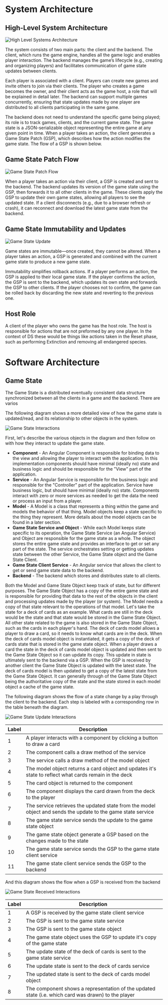 # System Architecture

## High-Level System Architecture

![High Level Systems Architecture](./img/high-level-system-arch.drawio.svg "High Level Systems Architecture")

The system consists of two main parts: the client and the backend. The client, which runs the game engine, handles all the game logic and enables player interaction. The backend manages the game’s lifecycle (e.g., creating and organizing players) and facilitates communication of game state updates between clients.

Each player is associated with a client. Players can create new games and invite others to join via their clients. The player who creates a game becomes the owner, and their client acts as the game host, a role that will be explained in detail later. The backend can support multiple games concurrently, ensuring that state updates made by one player are distributed to all clients participating in the same game.

The backend does not need to understand the specific game being played; its role is to track games, clients, and the current game state. The game state is a JSON-serializable object representing the entire game at any given point in time. When a player takes an action, the client generates a Game State Patch (GSP), which describes how the action modifies the game state. The flow of a GSP is shown below.

## Game State Patch Flow

![Game State Patch Flow](./img/game-state-flow.drawio.svg "Game State Patch Flow")

When a player takes an action via their client, a GSP is created and sent to the backend. The backend updates its version of the game state using the GSP, then forwards it to all other clients in the game. These clients apply the GSP to update their own game states, allowing all players to see the updated state. If a client disconnects (e.g., due to a browser refresh or crash), it can reconnect and download the latest game state from the backend.

## Game State Immutability and Updates

![Game State Update](./img/game-state-update.drawio.svg "Game State Update")

Game states are immutable—once created, they cannot be altered. When a player takes an action, a GSP is generated and combined with the current game state to produce a new game state.

Immutability simplifies rollback actions. If a player performs an action, the GSP is applied to their local game state. If the player confirms the action, the GSP is sent to the backend, which updates its own state and forwards the GSP to other clients. If the player chooses not to confirm, the game can be rolled back by discarding the new state and reverting to the previous one.

## Host Role

A client of the player who owns the game has the host role. The host is responsible for actions that are not preformed by any one player. In the context of DS these would be things like actions taken in the Reset phase, such as performing Extinction and removing all endangered species.

# Software Architecture

## Game State
The Game State is a distributed eventually consistent data structure synchronized between all the clients in a game and the backend. There are varios 

The following diagram shows a more detailed view of how the game state is updated/read, and its relationship to other objects in the system.

![Game State Interactions](./img/game-state-detailed-flow.drawio.svg "Game State Interactions")

First, let's describe the various objects in the diagram and then follow on with how they interact to update the game state.

- **Component** - An Angular Component is responsible for binding data to the view and allowing the player to interact with the application. In this implementation components should have minimal (ideally no) state and business logic and should be responsible for the "View" part of the application. 
- **Service** - An Angular Service is responsible for the business logic and responsible for the "Controller" part of the application. Service have business logic, but should have minimal (ideally no) state. Components interact with zero or more services as needed to get the data the need or process an input from a player.
- **Model** - A Model is a class that represents a thing within the game and models the behavior of that thing. Model objects keep a state specific to the thing they represent. More details about the model objects can be found in a later section.
- **Game State Service and Object** - While each Model keeps state specific to its operation, the Game State Service (an Angular Service) and Object are responsible for the game state as a whole. The object stores the entire game state and provides an interface to get or set any part of the state. The service orchestrates setting or getting updates state between the other Service, the Game State object and the Game State Client.
- **Game State Client Service** - An Angular service that allows the client to get or send game state data to the backend.
- **Backend** - The backend which stores and distributes state to all clients.

Both the Model and Game State Object keep track of state, but for different purposes. The Game State Object has a copy of the entire game state and is responsible for providing that data to the rest of the objects in the client and processing updates made by the player (or system). The Model needs a copy of that state relevant to the operations of that model. Let's take the state for a deck of cards as an example. What cards are still in the deck would be the state and that state would be stored in the Game State Object. All other state related to the game is also stored in the Game State Object, such as the cards in each player's hand. The deck of cards model allows a player to draw a card, so it needs to know what cards are in the deck. When the deck of cards model object is instantiated, it gets a copy of the deck of cards state that is stored in the game state object. When a player draws a card the state in the deck of cards model object is updated and then sent to the Game State Object so it can update its copy. This update in state is ultimately sent to the backend via a GSP. When the GSP is received by another client the Game State Object is updated with the latest state. The deck of cards model is then updated to get a copy of the latest state from the Game State Object.  It can generally through of the Game State Object being the authoritative copy of the state and the state stored in each model object a cache of the game state.

The following diagram shows the flow of a state change by a play through the client to the backend. Each step is labeled with a corresponding row in the table beneath the diagram.

![Game State Update Interactions](./img/game-state-detailed-flow-update.drawio.svg "Game State Update Interactions")

| Label | Description                                                                                                  |
|-------|--------------------------------------------------------------------------------------------------------------|
| 1     | A player interacts with a component by clicking a button to draw a card                                      |
| 2     | The component calls a draw method of the service                                                             |
| 3     | The service calls a draw method of the model object                                                          |
| 4     | The model object returns a card object and updates it's state to reflect what cards remain in the deck       |
| 5     | The card object is returned to the component                                                                 |
| 6     | The component displays the card drawn from the deck to the player                                            |
| 7     | The service retrieves the updated state from the model object and sends the update to the game state service |
| 8     | The game state service sends the update to the game state object                                             |
| 9     | The game state object generate a GSP based on the changes made to the state                                  |
| 10    | The game state service sends the GSP to the game state client service                                        |
| 11    | The game state client service sends the GSP to the backend                                                   |

And this diagram shows the flow when a GSP is received from the backend

![Game State Received Interactions](./img/game-state-detailed-flow-receive.drawio.svg "Game State Received Interactions")

| Label | Description                                                                                         |
|-------|-----------------------------------------------------------------------------------------------------|
| 1     | A GSP is received by the game state client service                                                  |
| 2     | The GSP is sent to the game state service                                                           |
| 3     | The GSP is sent to the game state object                                                            |
| 4     | The game state object uses the GSP to update it's copy of the game state                            |
| 5     | The update state of the deck of cards is sent to the game state service                             |
| 6     | The update state is sent to the deck of cards service                                               |
| 7     | The updated state is sent to the deck of cards model object                                         |
| 8     | The component shows a representation of the updated state (i.e. which card was drawn) to the player |


